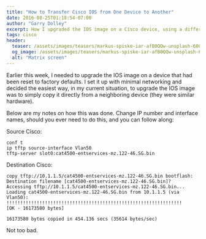 ```yaml
---
title: "How to Transfer Cisco IOS from One Device to Another"
date: 2016-08-25T01:18:54-07:00
author: "Garry Dolley"
excerpt: How I upgraded the IOS image on a Cisco device, using a different Cisco device
tags: cisco
header:
  teaser: /assets/images/teasers/markus-spiske-iar-afB0QQw-unsplash-600x400.jpg
  og_image: /assets/images/teasers/markus-spiske-iar-afB0QQw-unsplash-600x400.jpg
  alt: "Matrix screen"
---
```


Earlier this week, I needed to upgrade the IOS image on a device that had been
reset to factory defaults.  I set it up with minimal networking and decided the
easiest way, in my current situation, to upgrade the IOS image was to simply
copy it directly from a neighboring device (they were similar hardware).

Below are my notes on how this was done.  Change IP number and interface names,
should you ever need to do this, and you can follow along:

Source Cisco:

```
conf t
ip tftp source-interface Vlan50
tftp-server slot0:cat4500-entservices-mz.122-46.SG.bin
```

Destination Cisco:

```
copy tftp://10.1.1.5/cat4500-entservices-mz.122-46.SG.bin bootflash:
Destination filename [cat4500-entservices-mz.122-46.SG.bin]?
Accessing tftp://10.1.1.5/cat4500-entservices-mz.122-46.SG.bin...
Loading cat4500-entservices-mz.122-46.SG.bin from 10.1.1.5 (via Vlan50): !!!!!!!!!!!!!!!!!!!!!!!!!!!!!!!!!!!!!!!!!!!!!!!!!!!!!!!!!!!!!!!!
[OK - 16173580 bytes]

16173580 bytes copied in 454.136 secs (35614 bytes/sec)
```

Not too bad.
